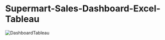# Supermart-Sales-Dashboard-Excel-Tableau
![DashboardTableau](https://github.com/raventheanalyst/Supermart-Sales-Dashboard-Excel-Tableau/assets/128438737/6fe14fb4-2ccd-4f61-a83b-80460d9ab988)
